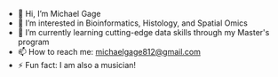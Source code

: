 - 👋 Hi, I’m Michael Gage
- 👀 I’m interested in Bioinformatics, Histology, and Spatial Omics
- 🌱 I’m currently learning cutting-edge data skills through my Master's program
- 📫 How to reach me: michaelgage812@gmail.com
- ⚡ Fun fact: I am also a musician!

<!---
GMindigo08/GMindigo08 is a ✨ special ✨ repository because its `README.md` (this file) appears on your GitHub profile.
You can click the Preview link to take a look at your changes.
--->
